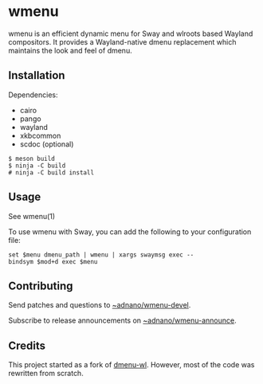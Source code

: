 # wmenu

wmenu is an efficient dynamic menu for Sway and wlroots based Wayland
compositors. It provides a Wayland-native dmenu replacement which maintains the
look and feel of dmenu.

## Installation

Dependencies:

- cairo
- pango
- wayland
- xkbcommon
- scdoc (optional)

```
$ meson build
$ ninja -C build
# ninja -C build install
```

## Usage

See wmenu(1)

To use wmenu with Sway, you can add the following to your configuration file:

```
set $menu dmenu_path | wmenu | xargs swaymsg exec --
bindsym $mod+d exec $menu
```

## Contributing

Send patches and questions to [~adnano/wmenu-devel](https://lists.sr.ht/~adnano/wmenu-devel).

Subscribe to release announcements on [~adnano/wmenu-announce](https://lists.sr.ht/~adnano/wmenu-announce).

## Credits

This project started as a fork of [dmenu-wl](https://github.com/nyyManni/dmenu-wayland).
However, most of the code was rewritten from scratch.
